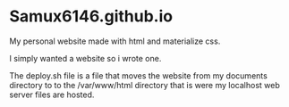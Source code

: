# Samux6146.github.io
My personal website made with html and materialize css.

I simply wanted a website so i wrote one.

The deploy.sh file is a file that moves the website from my documents directory to to the /var/www/html directory that is were my localhost web server files are hosted.
